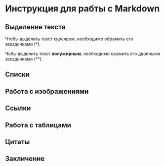 # Инструкция для рабты с Markdown

## Выделение текста

Чтобы выделить текст *курсивом*, необходимо обрамить его звездочками (*).

Чобы выделить текст **полужирным**, необходимо орамить его двойными звездочками (**).

## Списки

## Работа с изображениями

## Ссылки

## Работа с таблицами

## Цитаты

## Закличение